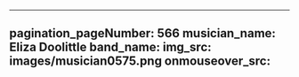------
pagination_pageNumber: 566
musician_name: Eliza Doolittle
band_name: 
img_src: images/musician0575.png
onmouseover_src: 
------